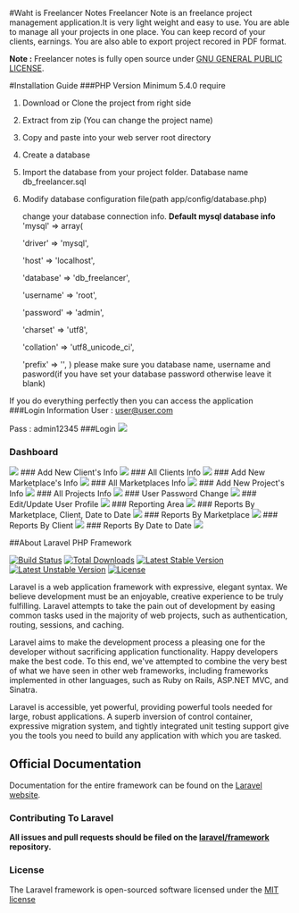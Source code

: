#Waht is Freelancer Notes
Freelancer Note is an freelance project management application.It is very light weight and easy to use. You are able to manage all your projects in one place. You can keep record of your clients, earnings. You are also able to export project recored in PDF format.

**Note :** Freelancer notes is fully open source under [GNU GENERAL PUBLIC LICENSE](https://github.com/Porimol/freelancer-notes/blob/master/LICENSE).

#Installation Guide
###PHP Version Minimum 5.4.0 require
1) Download or Clone the project from right side

2) Extract from zip (You can change the project name)

3) Copy and paste into your web server root directory

4) Create a database

5) Import the database from your project folder. Database name db_freelancer.sql

6) Modify database configuration file(path app/config/database.php)

   change your database connection info.
   **Default mysql database info**
   		'mysql' => array(
   		
     'driver' => 'mysql',
     
     'host' => 'localhost',
     
     'database' => 'db_freelancer',
     
     'username' => 'root',
     
     'password' => 'admin',
     
     'charset' => 'utf8',
     
     'collation' => 'utf8_unicode_ci',
     
     'prefix' => '',
     )
    please make sure you database name, username and pasword(if you have set your database password otherwise leave it blank)
    
 If you do everything perfectly then you can access the application
###Login Information
User : user@user.com

Pass : admin12345
###Login
<img src="http://freelancernotes.techartisans.net/assets/demo-images/user-login.png">

### Dashboard
<img src="http://freelancernotes.techartisans.net/assets/demo-images/dashboard.png">
### Add New Client's Info
<img src="http://freelancernotes.techartisans.net/assets/demo-images/new-client.png">
### All Clients Info
<img src="http://freelancernotes.techartisans.net/assets/demo-images/all-clients.png">
### Add New Marketplace's Info
<img src="http://freelancernotes.techartisans.net/assets/demo-images/new-marketplace.png">
### All Marketplaces Info
<img src="http://freelancernotes.techartisans.net/assets/demo-images/all-marketplaces.png">
### Add New Project's Info
<img src="http://freelancernotes.techartisans.net/assets/demo-images/new-project.png">
### All Projects Info
<img src="http://freelancernotes.techartisans.net/assets/demo-images/all-projects.png">
### User Password Change
<img src="http://freelancernotes.techartisans.net/assets/demo-images/change-pass.png">
### Edit/Update User Profile
<img src="http://freelancernotes.techartisans.net/assets/demo-images/edit-profile.png">
### Reporting Area
<img src="http://freelancernotes.techartisans.net/assets/demo-images/reports.png">
### Reports By Marketplace, Client, Date to Date
<img src="http://freelancernotes.techartisans.net/assets/demo-images/reports1.png">
### Reports By Marketplace
<img src="http://freelancernotes.techartisans.net/assets/demo-images/reports2.png">
### Reports By Client
<img src="http://freelancernotes.techartisans.net/assets/demo-images/reports3.png">
### Reports By Date to Date
<img src="http://freelancernotes.techartisans.net/assets/demo-images/reports4.png">

 
##About Laravel PHP Framework

[![Build Status](https://travis-ci.org/laravel/framework.svg)](https://travis-ci.org/laravel/framework)
[![Total Downloads](https://poser.pugx.org/laravel/framework/downloads.svg)](https://packagist.org/packages/laravel/framework)
[![Latest Stable Version](https://poser.pugx.org/laravel/framework/v/stable.svg)](https://packagist.org/packages/laravel/framework)
[![Latest Unstable Version](https://poser.pugx.org/laravel/framework/v/unstable.svg)](https://packagist.org/packages/laravel/framework)
[![License](https://poser.pugx.org/laravel/framework/license.svg)](https://packagist.org/packages/laravel/framework)

Laravel is a web application framework with expressive, elegant syntax. We believe development must be an enjoyable, creative experience to be truly fulfilling. Laravel attempts to take the pain out of development by easing common tasks used in the majority of web projects, such as authentication, routing, sessions, and caching.

Laravel aims to make the development process a pleasing one for the developer without sacrificing application functionality. Happy developers make the best code. To this end, we've attempted to combine the very best of what we have seen in other web frameworks, including frameworks implemented in other languages, such as Ruby on Rails, ASP.NET MVC, and Sinatra.

Laravel is accessible, yet powerful, providing powerful tools needed for large, robust applications. A superb inversion of control container, expressive migration system, and tightly integrated unit testing support give you the tools you need to build any application with which you are tasked.

## Official Documentation

Documentation for the entire framework can be found on the [Laravel website](http://laravel.com/docs).

### Contributing To Laravel

**All issues and pull requests should be filed on the [laravel/framework](http://github.com/laravel/framework) repository.**

### License

The Laravel framework is open-sourced software licensed under the [MIT license](http://opensource.org/licenses/MIT)

